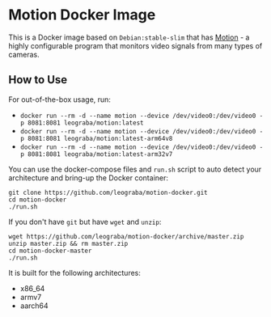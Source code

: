 # Motion Docker Image #

This is a Docker image based on `Debian:stable-slim` that has
[Motion](https://motion-project.github.io/) - a highly configurable program
that monitors video signals from many types of cameras.

## How to Use ##

For out-of-the-box usage, run:

- `docker run --rm -d --name motion --device /dev/video0:/dev/video0 -p 8081:8081 leograba/motion:latest`
- `docker run --rm -d --name motion --device /dev/video0:/dev/video0 -p 8081:8081 leograba/motion:latest-arm64v8`
- `docker run --rm -d --name motion --device /dev/video0:/dev/video0 -p 8081:8081 leograba/motion:latest-arm32v7`

You can use the docker-compose files and `run.sh` script to auto detect your
architecture and bring-up the Docker container:

```
git clone https://github.com/leograba/motion-docker.git
cd motion-docker
./run.sh
```

If you don't have `git` but have `wget` and `unzip`:

```
wget https://github.com/leograba/motion-docker/archive/master.zip
unzip master.zip && rm master.zip
cd motion-docker-master
./run.sh
```

It is built for the following architectures:

- x86_64
- armv7
- aarch64
